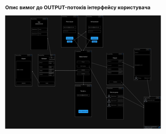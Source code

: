 ### Опис вимог до OUTPUT-потоків інтерфейсу користувача

![img](/1-SoftwareRequirements/1.4-FuncNonFuncRequirements/1.4.4-NFRUserInterfaceOUTPUT/NFR.jpg)
